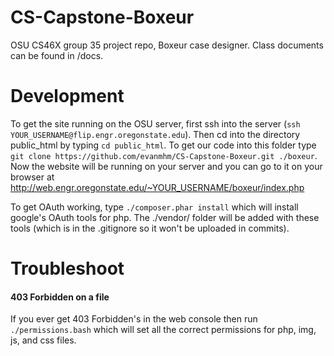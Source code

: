 # CS-Capstone-Boxeur
OSU CS46X group 35 project repo, Boxeur case designer. Class documents can be found in /docs. 

# Development
To get the site running on the OSU server, first ssh into the server (`ssh YOUR_USERNAME@flip.engr.oregonstate.edu`).
Then cd into the directory public_html by typing `cd public_html`. To get our code into this folder type
`git clone https://github.com/evanmhm/CS-Capstone-Boxeur.git ./boxeur`. Now the website will be running on your server
and you can go to it on your browser at http://web.engr.oregonstate.edu/~YOUR_USERNAME/boxeur/index.php

To get OAuth working, type `./composer.phar install` which will install google's OAuth tools for php. The ./vendor/ folder will be added with these tools (which is in the .gitignore so it won't be uploaded in commits).

# Troubleshoot
#### 403 Forbidden on a file
If you ever get 403 Forbidden's in the web console then run `./permissions.bash` which will set all the correct permissions for php, img, js, and css files.
